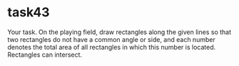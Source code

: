 # task43
Your task.
On the playing field, draw rectangles along the given lines so that
two rectangles do not have a common angle or side, and each number
denotes the total area of ​​all rectangles in which this number is located.
Rectangles can intersect.
